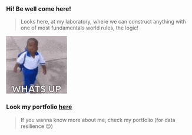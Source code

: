 ### Hi! Be well come here!
> Looks here, at my laboratory, where we can construct anything with one of most fundamentals world rules, the logic!

[![alt text](whatsup.png)](https://fake-gabriel-portifolio.netlify.app/)

### Look my portfolio [here](https://gabriel-malenowitch.vercel.app/)

> If you wanna know more about me, check my portfolio (for data resilience 😉)
 